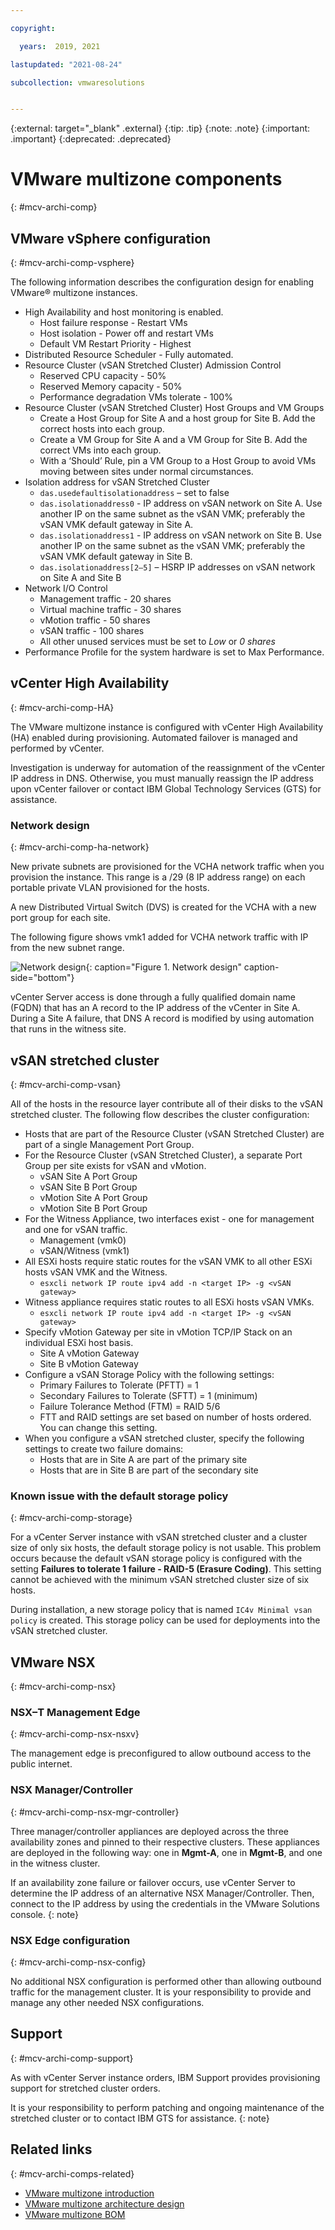 ```yaml
---

copyright:

  years:  2019, 2021

lastupdated: "2021-08-24"

subcollection: vmwaresolutions


---
```


{:external: target="_blank" .external}
{:tip: .tip}
{:note: .note}
{:important: .important}
{:deprecated: .deprecated}

# VMware multizone components
{: #mcv-archi-comp}

## VMware vSphere configuration
{: #mcv-archi-comp-vsphere}

The following information describes the configuration design for enabling VMware® multizone instances.
* High Availability and host monitoring is enabled.
   * Host failure response - Restart VMs
   * Host isolation - Power off and restart VMs
   * Default VM Restart Priority - Highest
* Distributed Resource Scheduler - Fully automated.
* Resource Cluster (vSAN Stretched Cluster) Admission Control
   * Reserved CPU capacity - 50%
   * Reserved Memory capacity - 50%
   * Performance degradation VMs tolerate - 100%
* Resource Cluster (vSAN Stretched Cluster) Host Groups and VM Groups
   * Create a Host Group for Site A and a host group for Site B. Add the correct hosts into each group.
   * Create a VM Group for Site A and a VM Group for Site B. Add the correct VMs into each group.
   * With a ‘Should’ Rule, pin a VM Group to a Host Group to avoid VMs moving between sites under normal circumstances.
* Isolation address for vSAN Stretched Cluster
   * `das.usedefaultisolationaddress` – set to false
   * `das.isolationaddress0` - IP address on vSAN network on Site A. Use another IP on the same subnet as the vSAN VMK; preferably the vSAN VMK default gateway in Site A.
   * `das.isolationaddress1` - IP address on vSAN network on Site B. Use another IP on the same subnet as the vSAN VMK; preferably the vSAN VMK default gateway in Site B.
   * `das.isolationaddress[2–5]` – HSRP IP addresses on vSAN network on Site A and Site B
* Network I/O Control
   * Management traffic - 20 shares
   * Virtual machine traffic - 30 shares
   * vMotion traffic - 50 shares
   * vSAN traffic - 100 shares
   * All other unused services must be set to *Low* or *0 shares*
* Performance Profile for the system hardware is set to Max Performance.

## vCenter High Availability
{: #mcv-archi-comp-HA}

The VMware multizone instance is configured with vCenter High Availability (HA) enabled during provisioning. Automated failover is managed and performed by vCenter.

Investigation is underway for automation of the reassignment of the vCenter IP address in DNS. Otherwise, you must manually reassign the IP address upon vCenter failover or contact IBM Global Technology Services (GTS) for assistance.

### Network design
{: #mcv-archi-comp-ha-network}

New private subnets are provisioned for the VCHA network traffic when you provision the instance. This range is a /29 (8 IP address range) on each portable private VLAN provisioned for the hosts.

A new Distributed Virtual Switch (DVS) is created for the VCHA with a new port group for each site.

The following figure shows vmk1 added for VCHA network traffic with IP from the new subnet range.

![Network design](../../images/mcv-network-design.svg "Network design"){: caption="Figure 1. Network design" caption-side="bottom"}

vCenter Server access is done through a fully qualified domain name (FQDN) that has an A record to the IP address of the vCenter in Site A. During a Site A failure, that DNS A record is modified by using automation that runs in the witness site.

## vSAN stretched cluster
{: #mcv-archi-comp-vsan}

All of the hosts in the resource layer contribute all of their disks to the vSAN stretched cluster. The following flow describes the cluster configuration:
* Hosts that are part of the Resource Cluster (vSAN Stretched Cluster) are part of a single Management Port Group.
* For the Resource Cluster (vSAN Stretched Cluster), a separate Port Group per site exists for vSAN and vMotion.
   * vSAN Site A Port Group
   * vSAN Site B Port Group
   * vMotion Site A Port Group
   * vMotion Site B Port Group
* For the Witness Appliance, two interfaces exist - one for management and one for vSAN traffic.
   * Management (vmk0)
   * vSAN/Witness (vmk1)
* All ESXi hosts require static routes for the vSAN VMK to all other ESXi hosts vSAN VMK and the Witness.
   * `esxcli network IP route ipv4 add -n <target IP> -g <vSAN gateway>`
* Witness appliance requires static routes to all ESXi hosts vSAN VMKs.
   * `esxcli network IP route ipv4 add -n <target IP> -g <vSAN gateway>`
* Specify vMotion Gateway per site in vMotion TCP/IP Stack on an individual ESXi host basis.
   * Site A vMotion Gateway
   * Site B vMotion Gateway
* Configure a vSAN Storage Policy with the following settings:
   * Primary Failures to Tolerate (PFTT) = 1
   * Secondary Failures to Tolerate (SFTT) = 1 (minimum)
   * Failure Tolerance Method (FTM) = RAID 5/6
   * FTT and RAID settings are set based on number of hosts ordered. You can change this setting.
* When you configure a vSAN stretched cluster, specify the following settings to create two failure domains:
    * Hosts that are in Site A are part of the primary site
   * Hosts that are in Site B are part of the secondary site

### Known issue with the default storage policy
{: #mcv-archi-comp-storage}

For a vCenter Server instance with vSAN stretched cluster and a cluster size of only six hosts, the default storage policy is not usable. This problem occurs because the default vSAN storage policy is configured with the setting **Failures to tolerate 1 failure - RAID-5 (Erasure Coding)**. This setting cannot be achieved with the minimum vSAN stretched cluster size of six hosts.

During installation, a new storage policy that is named `IC4v Minimal vsan policy` is created. This storage policy can be used for deployments into the vSAN stretched cluster.

## VMware NSX
{: #mcv-archi-comp-nsx}

### NSX–T Management Edge
{: #mcv-archi-comp-nsx-nsxv}

The management edge is preconfigured to allow outbound access to the public internet.

### NSX Manager/Controller
{: #mcv-archi-comp-nsx-mgr-controller}

Three manager/controller appliances are deployed across the three availability zones and pinned to their respective clusters. These appliances are deployed in the following way: one in **Mgmt-A**, one in **Mgmt-B**, and one in the witness cluster.

If an availability zone failure or failover occurs, use vCenter Server to determine the IP address of an alternative NSX Manager/Controller. Then, connect to the IP address by using the credentials in the VMware Solutions console.
{: note}

### NSX Edge configuration
{: #mcv-archi-comp-nsx-config}

No additional NSX configuration is performed other than allowing outbound traffic for the management cluster. It is your responsibility to provide and manage any other needed NSX configurations.

## Support
{: #mcv-archi-comp-support}

As with vCenter Server instance orders, IBM Support provides provisioning support for stretched cluster orders. 

It is your responsibility to perform patching and ongoing maintenance of the stretched cluster or to contact IBM GTS for assistance.
{: note}

## Related links
{: #mcv-archi-comps-related}

* [VMware multizone introduction](/docs/vmwaresolutions?topic=vmwaresolutions-mcv-archi-overview)
* [VMware multizone architecture design](/docs/vmwaresolutions?topic=vmwaresolutions-mcv-archi-design)
* [VMware multizone BOM](/docs/vmwaresolutions?topic=vmwaresolutions-mcv-archi-bom)
